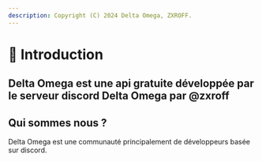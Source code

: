```yaml
---
description: Copyright (C) 2024 Delta Omega, ZXROFF.
---
```


# 📝 Introduction



## Delta Omega est une api gratuite développée par le serveur discord Delta Omega par @zxroff

## Qui sommes nous ?

Delta Omega est une communauté principalement de développeurs basée sur discord.&#x20;
